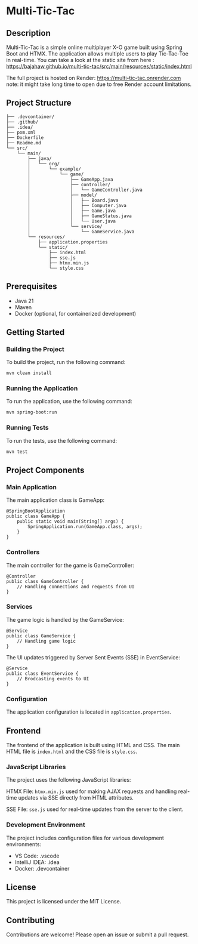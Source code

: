 # Multi-Tic-Tac

## Description
Multi-Tic-Tac is a simple online multiplayer X-O game built using Spring Boot and HTMX. The application allows multiple users to play Tic-Tac-Toe in real-time. You can take a look at the static site from here : https://bajahaw.github.io/multi-tic-tac/src/main/resources/static/index.html

The full project is hosted on Render: https://multi-tic-tac.onrender.com
note: it might take long time to open due to free Render account limitations.

## Project Structure

~~~~multi-tic-tac/ 
├── .devcontainer/
├── .github/
├── .idea/
├── pom.xml
├── Dockerfile
├── Readme.md
└── src/
    └── main/
        ├── java/
        │   └── org/
        │       └── example/
        │           └── game/
        │               ├── GameApp.java
        │               ├── controller/
        │               │   └── GameController.java
        │               ├── model/
        │               │   ├── Board.java
        │               │   ├── Computer.java
        │               │   ├── Game.java
        │               │   ├── GameStatus.java
        │               │   └── User.java
        │               └── service/
        │                   └── GameService.java
        └── resources/
            ├── application.properties
            └── static/
                ├── index.html
                ├── sse.js
                ├── htmx.min.js
                └── style.css
~~~~


## Prerequisites
- Java 21
- Maven
- Docker (optional, for containerized development)

## Getting Started

### Building the Project
To build the project, run the following command:
```sh
mvn clean install
```

### Running the Application
To run the application, use the following command:
```sh
mvn spring-boot:run
```

### Running Tests
To run the tests, use the following command:
```sh
mvn test
```

## Project Components
### Main Application
The main application class is GameApp:
```
@SpringBootApplication
public class GameApp {
    public static void main(String[] args) {
        SpringApplication.run(GameApp.class, args);
    }
}
```

### Controllers
The main controller for the game is GameController:
```
@Controller
public class GameController {
    // Handling connections and requests from UI
}
```

### Services
The game logic is handled by the GameService:
```
@Service
public class GameService {
    // Handling game logic
}
```
The UI updates triggered by Server Sent Events (SSE) in EventService:
```
@Service
public class EventService {
    // Brodcasting events to UI
}
```

### Configuration
The application configuration is located in `application.properties`.

## Frontend
The frontend of the application is built using HTML and CSS. The main HTML file is `index.html` and the CSS file is `style.css`.

### JavaScript Libraries
The project uses the following JavaScript libraries:

HTMX File: `htmx.min.js` used for making AJAX requests and handling real-time updates via SSE directly from HTML attributes.

SSE File: `sse.js` used for real-time updates from the server to the client.

### Development Environment
The project includes configuration files for various development environments:

- VS Code: .vscode
- IntelliJ IDEA: .idea
- Docker: .devcontainer

## License
This project is licensed under the MIT License.

## Contributing
Contributions are welcome! Please open an issue or submit a pull request.

